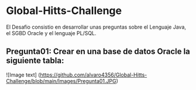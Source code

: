 # Global-Hitts-Challenge
El Desafio consistio en desarrollar unas preguntas sobre el Lenguaje Java, el SGBD Oracle y el lenguaje PL/SQL. 

## Pregunta01: Crear en una base de datos Oracle la siguiente tabla:


![Image text] (https://github.com/alvaro4356/Global-Hitts-Challenge/blob/main/Images/Pregunta01.JPG)
